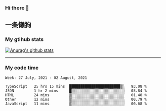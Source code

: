 ### Hi there 👋

## 一条懒狗
<!--
**kiss-me-quickly/kiss-me-quickly** is a ✨ _special_ ✨ repository because its `README.md` (this file) appears on your GitHub profile.

Here are some ideas to get you started:

- 🔭 I’m currently working on ...
- 🌱 I’m currently learning ...
- 👯 I’m looking to collaborate on ...
- 🤔 I’m looking for help with ...
- 💬 Ask me about ...
- 📫 How to reach me: ...
- 😄 Pronouns: ...
- ⚡ Fun fact: ...
-->


### My gtihub stats

[![Anurag's github stats](https://github-readme-stats.vercel.app/api?username=kiss-me-quickly)](https://github.com/anuraghazra/github-readme-stats)

***

### My code time

<!--START_SECTION:waka-->
```text
Week: 27 July, 2021 - 02 August, 2021

TypeScript   25 hrs 15 mins  ███████████████████████▒░   93.08 % 
JSON         1 hr 2 mins     █░░░░░░░░░░░░░░░░░░░░░░░░   03.84 % 
HTML         24 mins         ▒░░░░░░░░░░░░░░░░░░░░░░░░   01.48 % 
Other        12 mins         ▒░░░░░░░░░░░░░░░░░░░░░░░░   00.79 % 
JavaScript   11 mins         ▒░░░░░░░░░░░░░░░░░░░░░░░░   00.68 % 
```
<!--END_SECTION:waka-->
